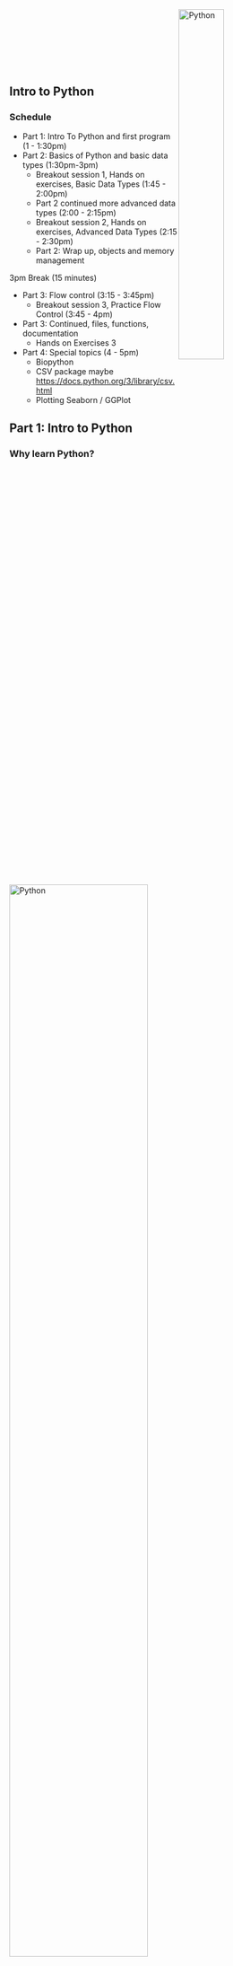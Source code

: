 <img src="./figures/python-logo2x.png" alt="Python" width="40%" align="right"/>

<br><br><br>
------------
  
  
  
## Intro to Python



### Schedule
*  Part 1: Intro To Python and first program (1 - 1:30pm)
*  Part 2: Basics of Python and basic data types (1:30pm-3pm)
    *  Breakout session 1, Hands on exercises, Basic Data Types (1:45 - 2:00pm)
    *  Part 2 continued more advanced data types (2:00 - 2:15pm)
    *  Breakout session 2, Hands on exercises, Advanced Data Types (2:15 - 2:30pm)
    *  Part 2: Wrap up, objects and memory management 

3pm Break (15 minutes)

*  Part 3: Flow control (3:15 - 3:45pm) 
    *  Breakout session 3, Practice Flow Control (3:45 - 4pm)
*  Part 3: Continued, files, functions, documentation 
    *  Hands on Exercises 3
*  Part 4: Special topics (4 - 5pm)
    -  Biopython
    -  CSV package maybe https://docs.python.org/3/library/csv.html
    -  Plotting Seaborn / GGPlot





## Part 1: Intro to Python

### Why learn Python?


<img src="figures/programming_languages_recommended.png" alt="Python" width="70%" align="center"/>

https://businessoverbroadway.com/2019/01/13/programming-languages-most-used-and-recommended-by-data-scientists/


-  Python is extremely popular and widely used, especially for data science.
    +  Popular and getting more so in Bioinformatics, especially for building tools.
    +  R (which you will learn later in the week) is arguably more useful currently due to the huge number of packages available from [Bioconductor](http://bioconductor.org/). Really the best option is to learn [Python, R, and bash](http://omgenomics.com/programming-languages/). A little of each will go a long way.
-  Freely available to [download](https://www.python.org/downloads/) for Windows, Linux, Mac OS X, etc.
-  Python is extremely versatile
    +  Used for a wide range of purposes from automating simple tasks to massive software projects with wide adoption [by many large companies.](https://realpython.com/world-class-companies-using-python/)
-  Installed on almost every Linux server.
-  Vast number of resources online: If you can Google for it you can learn how to do it.


------


### Goals for this section


-  Provide tips and pointers on things to be aware of.
-  Lower the barrier to entry by resolving basic "getting started" hurdles.
-  Provide a foundation in basic Python and some hands-on experience.
-  Get you hooked on programming and solving problems with Python.
-  Give you some basic tools and recipes that you can build on in the future.

-----

### Question
1)  Click "YES" if you have ever programmed in Python before.

2)  Click "YES" if you have ever programmed in any language before.


----- 

## Part 1a: Background

What is a programming language and why do we need it?

Speaking to a computer directly is tedious and complicated. A programming language is a way for humans to describe a set of operations to a computer. A helper program translates our description of the operations into a set of instructions (machine code) for the computer to carry out.<br> <br>

<img src="figures/python_interpreter.png" alt="PythonInterpreter" width="90%" align="center"/> <br><br>

-  Well defined vocabulary and syntax for describing the basic set of supported operations.
    -  ```python 
          import keyword
          print(keyword.kwlist)

          ['False', 'None', 'True', 'and', 'as', 'assert', 'async', 'await', 
           'break', 'class', 'continue', 'def', 'del', 'elif', 'else', 'except', 
           'finally', 'for', 'from', 'global', 'if', 'import', 'in', 'is', 'lambda', 
           'nonlocal', 'not', 'or', 'pass', 'raise', 'return', 'try', 'while', 'with', 
           'yield']
          ```
-  Well defined set of Data types


A brief history of Python
-  Initially developed during the late 1980's by [Guido van Rossum](https://en.wikipedia.org/wiki/Guido_van_Rossum), BDFL until 2018.
-  First development version released in 1991. Version 1 released in 1994.
-  Python 2.0.0 released June, 2001
    -  Python 2.x end-of-life 2020-01-01
    -  This version was so popular and widely used that many Bioinformatics software packages were written in it. Some of these tool have been converted to support v3.x while in the process of being upgraded or have been abandoned. The last Python 2.x release is still available for [download](https://www.python.org/downloads/release/python-2718/).
-  Python 3.x (December 2008) was a significant re-design and broke compatibility with some parts of v2.x.
-  The current version, 3.8.


-  

-  Background
    -  Beautiful code, PEP8, zen of python stuff
-  Key concepts of interacting with Python
    +  Interactive vs Script, python vs ipython
-  Exercise: Log into server, edit path, run ipython, print "Hello World!"
-  Libraries, etc
    +  PyPI
    +  PythonPath variable
    +  Where do libraries live?
    +  Virtual Environments 
    +  Conflicts and package versions
        -  Virtual environments
        -  Conda







Log into tadpole

hello world

#### Writing your first Python program

[**Hello, World!"**](https://en.wikipedia.org/wiki/%22Hello,_World!%22_program) is traditionally the first program to write in any new programming language.


Connect to the server
```ssh user@tadpole.genomecenter.ucdavis.edu```

```bash
mkdir -p /share/workshop/genome_assembly/$USER/busco
cd /share/workshop/genome_assembly/$USER/busco

srun -t 03:00:00 -c 20 -n 1 --mem 16000 --partition production --account genome_workshop --reservation genome_workshop --pty /bin/bash
aklog 
source ~/.bashrc  # only necessary if you have a ~/.bashrc

```


<font color="red">Once you have successfully run `busco --help` mark "Yes" in zoom. Post questions or problems to the Slack channel.</font>






------------- OLD STUFF for formatting examples --------------
### Intro

**Benchmarking Universal Single-Copy Orthologs**, [BUSCO](https://doi.org/10.1093/bioinformatics/btv351), is a popular software package for assessing genome/transcriptome assembly completeness using single copy orthologs. It was published in Oct 2015 and had 3486 citations as of July 2020 according to Google Scholar! [The authors](https://www.sib.swiss/evgeny-zdobnov-group) are also responsible for [OrthoDB](https://www.orthodb.org/), a large database of curated [orthologous genes](https://www.orthodb.org/orthodb_userguide.html#terminology). 

------


### How are BUSCOs made? <img src="figures/stork2.png" alt="busco_figure" width="30%" align="right"/>


The BUSCO sets are collections of nearly universally distributed (90%) single-copy orthologous genes found within species at a specific phylogenetic level. Originally these sets represented arthropods, vertebrates, metazoans, fungi, and eukaryotes, but additional genome sequences have made it possible to create BUSCO sets at a finer scale.

These sets are determined by analysis of species in the OrthoDB database. [The theory](https://academic.oup.com/gbe/article/doi/10.1093/gbe/evq083/573552) is that genes belonging to these sets are evolving under "single-copy control" where something about their necessity and dosage constraints maintains them at a single copy within the genome.

If a newly assembled genome or transcriptome is missing genes from the corresponding BUSCO set, something may have gone wrong with sequencing/assembly/annotation/etc, and other genes may also be missing.


1. Selection: Single-copy orthologs present in at least 90% of species in a specific group are selected from OrthoDB.

1. Model Building: Multiple sequence alignments of protein sequences from each BUSCO group are generated and used to build a hidden Markov model (HMM) for the group.

1. Pruning: Sequences are then searched against the library of HMM profiles to remove any that cannot reliably distinguish members of their group from other sequences.

1. Parameter Optimization: "expected-score" and "expected-length" classification cut-offs are calculated for each BUSCO group based on the distribution of HMM search scores and lengths for members of the group. These cut-offs well be used to classify new proteins as members of the group.

1. Consensus sequences and Block profiles (position-specific frequency matrices) for each BUSCO are then created.


-----

### How are genomes/transcriptomes assessed?

1. Consensus sequences for each BUSCO are searched against the genome sequence using tBLASTn. Regions containing potential BUSCOs are identified. Up to three candidate genomic regions can be identified for each BUSCO. 

1. Candidate regions are extracted from the genome and [AUGUSTUS/Augustus](http://augustus.gobics.de/) in combination with the BUSCO block profile is used for gene prediction. For transcriptomes,the protein prediction is used directly if available, otherwise the longest ORF within the transcript is used.

1. Each predicted gene is then matched against the BUSCO group's HMM profile, sequences meeting the minimum alignment cut-off are considered orthologous.

1. Orthologous sequences are then evaluated based on the expected-length cutoff. Sequences are classified as "Complete" if they meet the length cutoff, or "Fragmented" if too short. If multiple sequences meet the alignment and length cutoff they are classified as "Duplicated". Any BUSCO without Complete, Fragmented, or Duplicated sequence is "Missing".

1. Finally, "Complete" sequences are used to build a new gene prediction model for Augustus. A second round of Augustus gene prediction is then performed on all BUSCO-matching candidate regions that did not yield a "Complete" ortholog. Classification is then carried out a second time on the new set of predicted genes.

--------

BUSCO scores and contiguity as defined by N50 are not well correlated:

<img src="figures/Busco_vs_N50.png" alt="Busco_vs_N50" width="50%"/>

[Simão et al. 2015](https://academic.oup.com/bioinformatics/article/31/19/3210/211866)

---------

### Hands on, Activating/Installing BUSCO

First we need to set up BUSCO.

#### Create an interactive session:
```bash
srun -t 03:00:00 -c 20 -n 1 --mem 16000 --partition production --account genome_workshop --reservation genome_workshop --pty /bin/bash
aklog 
source ~/.bashrc  # only necessary if you have a ~/.bashrc

```

### Get access to BUSCO:

#### Option 1 Run BUSCO using modules 

```bash
mkdir -p /share/workshop/genome_assembly/$USER/busco
cd /share/workshop/genome_assembly/$USER/busco

module load busco/4.0.2

cp -r /share/biocore/shunter/2020-Genome_Assembly_Workshop/busco/augustus.config /share/workshop/genome_assembly/$USER/busco/
export AUGUSTUS_CONFIG_PATH=/share/workshop/genome_assembly/$USER/busco/augustus.config

cp /share/biocore/shunter/2020-Genome_Assembly_Workshop/busco/busco_config.ini /share/workshop/genome_assembly/$USER/busco/
export BUSCO_CONFIG_FILE=/share/workshop/genome_assembly/$USER/busco/busco_config.ini

cp /share/biocore/shunter/2020-Genome_Assembly_Workshop/busco/generate_plot.py /share/workshop/genome_assembly/$USER/busco/

busco --help

```

<font color="red">Once you have successfully run `busco --help` mark "Yes" in zoom. Post questions or problems to the Slack channel.</font>

-------

#### Option 2 Install BUSCO using Conda

<font color="red">This option is for patient people or people who need to install BUSCO on a system where no module is available.</font>

*If you go this route, you will not need to set environment variables or copy generate_plot.py as in Option 1.*

```bash
mkdir -p /share/workshop/genome_assembly/$USER/busco
cd /share/workshop/genome_assembly/$USER/busco
```

##### Download miniconda:

See: https://docs.conda.io/en/latest/miniconda.html for more details

```bash
wget https://repo.anaconda.com/miniconda/Miniconda3-latest-Linux-x86_64.sh
```

##### Install it to your workshop folder:

```bash
sh Miniconda3-latest-Linux-x86_64.sh -b -p /share/workshop/genome_assembly/$USER/busco/miniconda
```

##### Activate this new Conda install:

```bash
eval "$(/share/workshop/genome_assembly/$USER/busco/miniconda/bin/conda shell.bash hook)"
```

##### Add some channels, update Conda:

```bash
conda config --add channels defaults
conda config --add channels bioconda
conda config --add channels conda-forge
conda update --all
```

##### Create a new environment and install Busco:

Note that this step can take **a very long time** because Busco has a large number of dependencies. This set also sets the AUGUSTUS_CONFIG_PATH and BUSCO_CONFIG_FILE environment variables.

```bash
conda create -n busco_env
conda activate busco_env
conda install busco=4.0.6
```

----------

### Test BUSCO on a bacterial genome.

We need a genome to test on, lets start by assembling a small bacterial one.

The following code block symlinks in some raw Illumina reads and does some basic read clean up with [HTStream](https://github.com/s4hts/HTStream/issues).

```bash
# NOTE: Create an interactive session on the cluster if you closed the previous one.
cd /share/workshop/genome_assembly/$USER/busco
mkdir -p bacterial_test
cd bacterial_test

# Setup Raw Data
mkdir 00-RawData
ln -s /share/biocore/shunter/bacteria/*.gz ./00-RawData/

# Clean reads:
module load htstream/1.3.1
mkdir -p 01-HTS_Preproc

hts_Stats -L 01-HTS_Preproc/Bacteria.json -1 00-RawData/Bacteria_R1.fastq.gz -2 00-RawData/Bacteria_R2.fastq.gz | \
hts_SuperDeduper -A 01-HTS_Preproc/Bacteria.json | \
hts_SeqScreener -A 01-HTS_Preproc/Bacteria.json | \
hts_AdapterTrimmer -A 01-HTS_Preproc/Bacteria.json | \
hts_Stats -A 01-HTS_Preproc/Bacteria.json -F -f 01-HTS_Preproc/Bacteria

```

Next we assemble the cleaned reads with [Spades](http://cab.spbu.ru/software/spades/) and look at the assembly statistics.

```bash
module load spades/3.13.0
spades.py -t 20 -1 01-HTS_Preproc/Bacteria_R1.fastq.gz -2 01-HTS_Preproc/Bacteria_R2.fastq.gz -o 02-SpadesAssembly

module load assembly_stats/1.0.1

assembly_stats ./02-SpadesAssembly/contigs.fasta
```

```R
stats for ./02-SpadesAssembly/contigs.fasta
sum = 1113800, n = 60, ave = 18563.33, largest = 389847
N50 = 82313, n = 3
N60 = 75116, n = 5
N70 = 54132, n = 6
N80 = 37018, n = 9
N90 = 12161, n = 15
N100 = 128, n = 60
N_count = 0
Gaps = 0
```

<font color="red">Once you have successfully completed this step mark "Yes" in zoom. Post questions or problems to the Slack channel.</font>

-------

**Wow, an N50 of only 82Kb?**


#### Run BUSCO in genome assessment mode

We will use new features in BUSCO V4: better support for bacteria and archaea, auto-lineage selection, and automated download of reference datasets (all of which are very nice!). To speed things up we can ask Busco to only search the prokaryotic lineage using --auto-lineage-prok.

```bash 

busco -f -c 20 -m genome -i ./02-SpadesAssembly/contigs.fasta -o 03-Busco --auto-lineage-prok

```

```
        --------------------------------------------------
        |Results from dataset mycoplasmatales_odb10       |
        --------------------------------------------------
        |C:98.9%[S:98.3%,D:0.6%],F:1.1%,M:0.0%,n:174      |
        |172    Complete BUSCOs (C)                       |
        |171    Complete and single-copy BUSCOs (S)       |
        |1      Complete and duplicated BUSCOs (D)        |
        |2      Fragmented BUSCOs (F)                     |
        |0      Missing BUSCOs (M)                        |
        |174    Total BUSCO groups searched               |
        --------------------------------------------------
```

This isolate had previously been identified as *Mycoplasma ovipneumoniae* and Busco has identified it as part of the Mycoplasmatales family. The assembly looks like it captured almost all of the single copy genes. If we look into the Busco folders we can find some additional interesting information about the genome. Note that because this sample was a prokaryote Busco used, [Prodigal](https://github.com/hyattpd/Prodigal) to do gene prediction instead of Augustus.


Rather than use BUSCO's auto-lineage selection, we can also look through the BUSCO database and specify the lineage directly if we have a good identification for the sample. This will cause BUSCO to run more quickly:

```bash
busco --list-datasets

busco -f -c 20 -m genome -i ./02-SpadesAssembly/contigs.fasta -o 03-Busco_lineage --lineage_dataset mycoplasmatales_odb10

```

Finally we can generate the canonical BUSCO plot using a script that comes with the BUSCO package. However we need to install the ggplot2 package in R first.

Start R and run the following:

(answer yes to install the package to your personal library)

```R
install.packages("ggplot2")
q(save="no")
```

Next, copy the summary files and make the plot:

```bash
mkdir -p short_summaries
cp ./03-Busco/short_summary.* ./short_summaries/ 
cp ./03-Busco_lineage/short_summary.* ./short_summaries/
python3 /share/workshop/genome_assembly/$USER/busco/generate_plot.py -wd ./short_summaries/

```

<img src="figures/busco_figure.png" alt="busco_figure" width="80%"/>

Note that each of the summary files has been incorporated in the plot. This may be helpful in comparing different assemblies.

<font color="red">Once you have successfully completed this step mark "Yes" in zoom. Post questions or problems to the Slack channel.</font>

---------


## Team exercise: Test Busco on *Drosophila* HiFi assemblies.

-------

## <font color="red">First, exit your srun session if you haven't already. We will need all of the cluster resources for the next step.</font>

### Stop until `squeue --reservation genome_workshop` is empty

-------


Additional assemblies were built with:
1. Shasta version 0.5.1 using command:
    * shasta --input ELF_19kb.m64001_190914_015449.Q20.28X.fasta
1. Flye v2.7.1 using command:
    * python ./Flye/bin/flye -t 40 --pacbio-hifi ELF_19kb.m64001_190914_015449.Q20.28X.fasta --out-dir flyeasm

Setup: 

```bash 
cd /share/workshop/genome_assembly/$USER/busco/

mkdir -p drosophila_test
cd drosophila_test
```


#### Team 1: IPA primary contigs from Trio-binned Maternal assembly vs IPA Paternal assembly

HiFi reads for this assembly were binned based on Illumina kmers.

```
/share/workshop/genome_assembly/pacbio_2020_data_drosophila/hifi_long_read_mat_ipa_assembly/RUN/14-final/final.p_ctg.fasta
/share/workshop/genome_assembly/pacbio_2020_data_drosophila/hifi_long_read_pat_ipa_assembly/RUN/14-final/final.p_ctg.fasta
```

#### Team 2: IPA primary + accessory contigs vs Shasta contigs

```
/share/workshop/genome_assembly/pacbio_2020_data_drosophila/hifi_long_read_diploid_ipa_assembly/RUN/14-final/final.*.fasta
/share/biocore/shunter/drosophila/ShastaRun/Assembly.fasta
```


#### Team 3: IPA primary + accessory contigs vs Flye contigs

```
/share/workshop/genome_assembly/pacbio_2020_data_drosophila/hifi_long_read_diploid_ipa_assembly/RUN/14-final/final.*.fasta
/share/biocore/shunter/drosophila/flyeasm/assembly.fasta
```


#### Team 4: IPA primary contigs vs IPA accessory contigs after purge duplicates

```
/share/workshop/genome_assembly/pacbio_2020_data_drosophila/purge_dup_asm/final.purged.a_ctg.fasta
/share/workshop/genome_assembly/pacbio_2020_data_drosophila/purge_dup_asm/final.purged.p_ctg.fasta
```


#### Team 5: IPA contigs after purge_dups vs IPA primary contigs

```
/share/workshop/genome_assembly/pacbio_2020_data_drosophila/purge_dup_asm/final.purged.p_ctg.fasta
/share/workshop/genome_assembly/pacbio_2020_data_drosophila/hifi_long_read_diploid_ipa_assembly/RUN/14-final/final.p_ctg.fasta
```


#### Extra Credit:

```
/share/biocore/shunter/drosophila/ShastaRun/Assembly.fasta
/share/biocore/shunter/drosophila/flyeasm/assembly.fasta
```

-------------

### Team Instructions

### Part 1 (20 minutes in breakout rooms)

<font color="red">If problems or questions arise during this section, post them into the Slack channel and a TA will join your breakout room to help.</font>

1. Choose someone from the group to be the team lead and communicator. This person will be responsible for posting team results to the appropriate Slack thread, collating the results, and presenting them to the group. **This person should post a brief message to the Slack channel introducing their team and starting the team thread.**

1. Generate assembly statistics for the two genome assemblies you have been assigned. **Paste these into the Slack thread for your team. Make sure to label them clearly with the contig set!**

1. Discuss the assembly statistics as a group. Form some hypotheses about how the BUSCO scores will look. What are you expectations for a Drosophila genome? What do you know about how the assembly was done? **Record these hypotheses and your rational.**

1. As a team, figure out the proper commands for running BUSCO on the two assemblies assigned to your team. 
    * Use the "--lineage_dataset" option to speed up analysis. Figure out which BUSCO set is appropriate to use (hint: _Drosophila melanogaster_ is in order _Diptera_).
    * Configure BUSCO to use 40 cpus.
    * **Paste your solution into the Slack chat under your team's thread.**
    * Note: <font color="red">Don't start BUSCO yet (see next steps).</font>

1. Designate two people in from your team to run BUSCO. Assign one assembly to each.

1. Use srun to start an interactive session with **40 CPU** cores and 32 gigs of RAM. Start BUSCO and make sure that it is running correctly. (Alternatively build an sbatch script and submit the runs as a job). <font color="red">Remember to only submit two BUSCO jobs per team, there are not enough CPU resources for more than this.</font>

1. Announce in the Slack channel that your team has completed Part 1 and leave your breakout room.

-------

### Part 2 (10-20 minutes)

1. Once BUSCO has finished for both assemblies, paste the full path to the BUSCO results to your group's slack channel. Remember to label it clearly.

1. Aggregate the "short_summary.*" files from both of your contig sets. Make a BUSCO plot. Discuss and compare the results and evaluate your hypotheses.

1. Prepare a short presentation (~3 slides, 5 minutes) with your observations about the assembly statistics, initial hypotheses, BUSCO results and final conclusions.

1. Leave your breakout room and announce on the Slack channel that your group is ready to present.


### Extra Credit Part 3 (?? minutes)

1. Go through the Slack threads for each group. Collect that BUSCO output paths for each different set of contigs.

1. Collate all of the statistics and compare the results. Which assembler did better? 

<img src="figures/busco_figure_drosophila.png" alt="busco_figure" width="60%"/>

#### Assessment
**Flye contigs:**
* Very few missing or fragmented, some duplicates. Flye (in HiFi mode) is either discarding or collapsing many of the haplotigs.
    
**IPA_diploid_a:**
* These are the IPA accessory contigs before purging duplicates. Because IPA doesn't do a great job of binning haplotigs, the accessory set is missing many BUSCOs.

**IPA_diploid_p:**
* For the same reason that IPA accessory contigs are missing many BUSCOs, IPA primary contigs are excepted to have mostly complete BUSCOs but lots of duplicates. This is exactly what we see.
    
**IPA_diploid_a+p:**
* The combination of IPA_diploid_a + IPA_diploid_p (accessory and primary) contigs should result in fully complete, and mostly duplicated BUSCOs. This is exactly what we see.
    
**IPA_purged_a_ctg and IPA_purged_p_contig:**
* These sets of contigs have had purge duplicates run on them. This should remove duplicated sequce, resulting in sets of contigs that contain most BUSCOs in single copy.
* This is mostly true, however the accessory set is missing some, and also has a number of duplicates. Interestingly the total single copy BUSCOs (3206) + accessory duplicated BUSCOs sum to a larger number (3308) than the total number of BUSCOs in the set (3285).
    
**IPA_trio-mat and IPA_trio-pat:**
* For both of these contig sets, reads had been binned prior to assembly using the Trio binning approach. We would expect this binning to produce beautiful haploid assemblies. With some small exception, this is almost exactly what we see.
    
**Shasta:**
* Shasta is not designed for PacBio HiFi data and it shows. The Shasta assembly has the largest number of fragmented contigs, and is missinge a huge number of BUSCOs as well.